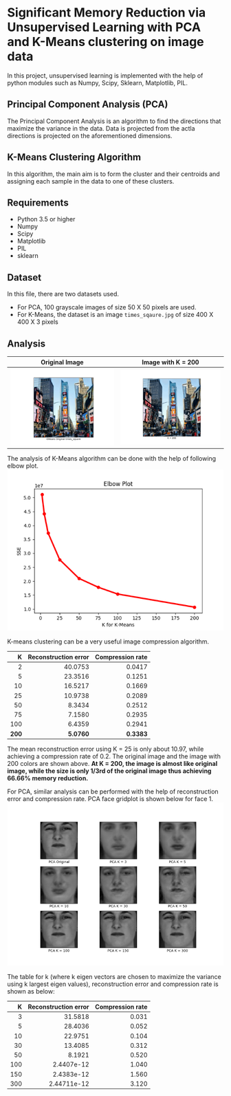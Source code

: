 # Significant Memory Reduction via Unsupervised Learning with PCA and K-Means clustering on image data
In this project, unsupervised learning is implemented with the help of python modules such as Numpy, Scipy, Sklearn, Matplotlib, PIL.

## Principal Component Analysis (PCA)
The Principal Component Analysis is an algorithm to find the directions that maximize the variance in the data. Data is projected from the actla directions is projected on the aforementioned dimensions.

## K-Means Clustering Algorithm
In this algorithm, the main aim is to form the cluster and their centroids and assigning each sample in the data to one of these clusters.

## Requirements

* Python 3.5 or higher
* Numpy
* Scipy
* Matplotlib
* PIL
* sklearn

## Dataset

In this file, there are two datasets used.
* For PCA, 100 grayscale images of size 50 X 50 pixels are used.
* For K-Means, the dataset is an image `times_sqaure.jpg` of size 400 X 400 X 3 pixels

## Analysis

Original Image             |  Image with K = 200
:-------------------------:|:-------------------------:
![Original Image](https://github.com/kedarvkunte/Significant-Memory-Reduction-via-Unsupervised-Learning-with-PCA-and-K-Means-clustering-on-image-data/blob/master/Output%20Results/Plots%20for%20K-Means%20Clustering/KMeans%20Original%20times_square.png)  |  ![Image with K = 200](https://github.com/kedarvkunte/Significant-Memory-Reduction-via-Unsupervised-Learning-with-PCA-and-K-Means-clustering-on-image-data/blob/master/Output%20Results/Plots%20for%20K-Means%20Clustering/KMeans%20K%20%3D%20200.png)


The analysis of K-Means algorithm can be done with the help of following elbow plot.
![Elbow Plot](https://github.com/kedarvkunte/Significant-Memory-Reduction-via-Unsupervised-Learning-with-PCA-and-K-Means-clustering-on-image-data/blob/master/Output%20Results/Plots%20for%20K-Means%20Clustering/Elbow%20Plot.png)

K-means clustering can be a very useful image compression algorithm. 

| K  | Reconstruction error | Compression rate |
| ---: | ---: | ---: |
| 2  | 40.0753 | 0.0417 |
| 5 | 23.3516 | 0.1251 |
| 10 | 16.5217 | 0.1669 |
| 25 | 10.9738 | 0.2089 |
| 50 | 8.3434 | 0.2512 |
| 75 | 7.1580 | 0.2935 |
| 100 | 6.4359 | 0.2941 |
| **200** |**5.0760** | **0.3383** |


The mean reconstruction error using K = 25 is only about 10.97, while achieving a compression rate of 0.2.
The original image and the image with 200 colors are shown above.
**At K = 200, the image is almost like original image, while the size is only 1/3rd of the original image thus achieving 66.66% memory reduction.**

For PCA, similar analysis can be performed with the help of reconstruction error and compression rate. PCA face gridplot is shown below for face 1.
![Face grid plot](https://github.com/kedarvkunte/Significant-Memory-Reduction-via-Unsupervised-Learning-with-PCA-and-K-Means-clustering-on-image-data/blob/master/Output%20Results/Plots%20for%20PCA/PCA%20Face1%20Gridplot.png)

The table for k (where k eigen vectors are chosen to maximize the variance using k largest eigen values), reconstruction error and compression rate is shown as below:

| K  | Reconstruction error | Compression rate |
| ---: | ---: | ---: |
| 3  | 31.5818 | 0.031 |
| 5 | 28.4036 | 0.052 |
| 10 | 22.9751 | 0.104  |
| 30 | 13.4085 | 0.312 |
| 50 | 8.1921  | 0.520 |
| 100 | 2.4407e-12 | 1.040 |
| 150 | 2.4383e-12 | 1.560 |
| 300  | 2.44711e-12 | 3.120 |








